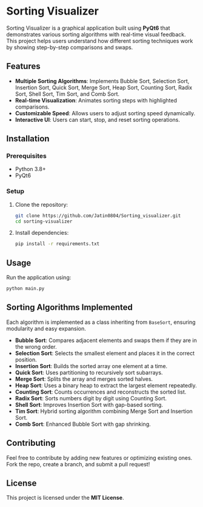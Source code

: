 # Sorting Visualizer

Sorting Visualizer is a graphical application built using **PyQt6** that demonstrates various sorting algorithms with real-time visual feedback. This project helps users understand how different sorting techniques work by showing step-by-step comparisons and swaps.

## Features
- **Multiple Sorting Algorithms**: Implements Bubble Sort, Selection Sort, Insertion Sort, Quick Sort, Merge Sort, Heap Sort, Counting Sort, Radix Sort, Shell Sort, Tim Sort, and Comb Sort.
- **Real-time Visualization**: Animates sorting steps with highlighted comparisons.
- **Customizable Speed**: Allows users to adjust sorting speed dynamically.
- **Interactive UI**: Users can start, stop, and reset sorting operations.

## Installation
### Prerequisites
- Python 3.8+
- PyQt6

### Setup
1. Clone the repository:
   ```bash
   git clone https://github.com/Jatin0804/Sorting_visualizer.git
   cd sorting-visualizer
   ```
2. Install dependencies:
   ```bash
   pip install -r requirements.txt
   ```

## Usage
Run the application using:
```bash
python main.py
```

## Sorting Algorithms Implemented
Each algorithm is implemented as a class inheriting from `BaseSort`, ensuring modularity and easy expansion.

- **Bubble Sort**: Compares adjacent elements and swaps them if they are in the wrong order.
- **Selection Sort**: Selects the smallest element and places it in the correct position.
- **Insertion Sort**: Builds the sorted array one element at a time.
- **Quick Sort**: Uses partitioning to recursively sort subarrays.
- **Merge Sort**: Splits the array and merges sorted halves.
- **Heap Sort**: Uses a binary heap to extract the largest element repeatedly.
- **Counting Sort**: Counts occurrences and reconstructs the sorted list.
- **Radix Sort**: Sorts numbers digit by digit using Counting Sort.
- **Shell Sort**: Improves Insertion Sort with gap-based sorting.
- **Tim Sort**: Hybrid sorting algorithm combining Merge Sort and Insertion Sort.
- **Comb Sort**: Enhanced Bubble Sort with gap shrinking.

## Contributing
Feel free to contribute by adding new features or optimizing existing ones. Fork the repo, create a branch, and submit a pull request!

## License
This project is licensed under the **MIT License**.
